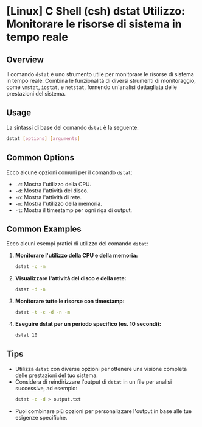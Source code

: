 # [Linux] C Shell (csh) dstat Utilizzo: Monitorare le risorse di sistema in tempo reale

## Overview
Il comando `dstat` è uno strumento utile per monitorare le risorse di sistema in tempo reale. Combina le funzionalità di diversi strumenti di monitoraggio, come `vmstat`, `iostat`, e `netstat`, fornendo un'analisi dettagliata delle prestazioni del sistema.

## Usage
La sintassi di base del comando `dstat` è la seguente:

```bash
dstat [options] [arguments]
```

## Common Options
Ecco alcune opzioni comuni per il comando `dstat`:

- `-c`: Mostra l'utilizzo della CPU.
- `-d`: Mostra l'attività del disco.
- `-n`: Mostra l'attività di rete.
- `-m`: Mostra l'utilizzo della memoria.
- `-t`: Mostra il timestamp per ogni riga di output.

## Common Examples
Ecco alcuni esempi pratici di utilizzo del comando `dstat`:

1. **Monitorare l'utilizzo della CPU e della memoria:**
   ```bash
   dstat -c -m
   ```

2. **Visualizzare l'attività del disco e della rete:**
   ```bash
   dstat -d -n
   ```

3. **Monitorare tutte le risorse con timestamp:**
   ```bash
   dstat -t -c -d -n -m
   ```

4. **Eseguire dstat per un periodo specifico (es. 10 secondi):**
   ```bash
   dstat 10
   ```

## Tips
- Utilizza `dstat` con diverse opzioni per ottenere una visione completa delle prestazioni del tuo sistema.
- Considera di reindirizzare l'output di `dstat` in un file per analisi successive, ad esempio:
  ```bash
  dstat -c -d > output.txt
  ```
- Puoi combinare più opzioni per personalizzare l'output in base alle tue esigenze specifiche.